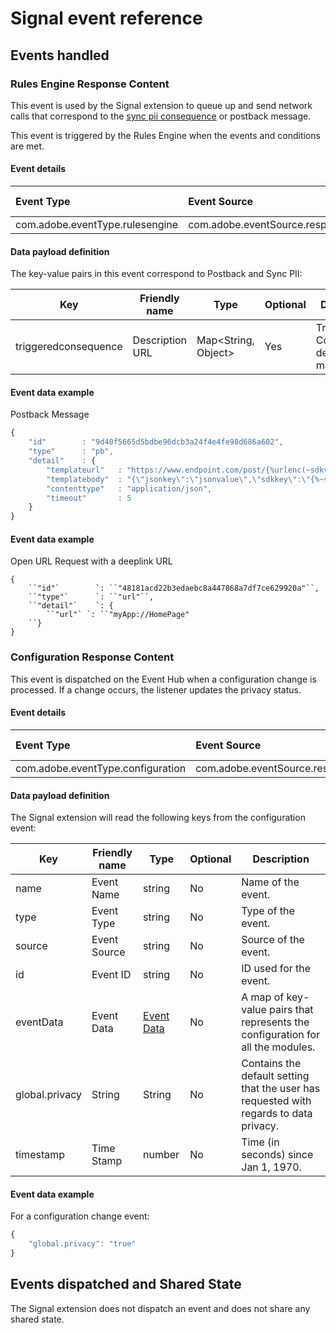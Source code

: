 # Signal event reference

## Events handled

### Rules Engine Response Content

This event is used by the Signal extension to queue up and send network calls that correspond to the [sync pii consequence](https://aep-sdks.gitbook.io/docs/using-mobile-extensions/mobile-core/rules-engine/rules-engine-consequence-details#sync-pii-consequence) or postback message.

This event is triggered by the Rules Engine when the events and conditions are met.

#### Event details

| **Event Type**                  | **Event Source**                      | **Paired** | **Paired Event** |
| :------------------------------ | :------------------------------------ | :--------- | :--------------- |
| com.adobe.eventType.rulesengine | com.adobe.eventSource.responseContent | No         | -                |

#### Data payload definition

The key-value pairs in this event correspond to Postback and Sync PII:

| Key                  | Friendly name   | Type                | Optional | Description                               |
| -------------------- | --------------- | ------------------- | -------- | ----------------------------------------- |
| triggeredconsequence | Description URL | Map<String, Object> | Yes      | Triggered Consequence details in the map. |

#### Event data example

Postback Message

```javascript
{
    "id"        : "9d40f5665d5bdbe96dcb3a24f4e4fe98d686a602",
    "type"      : "pb",
    "detail"    : {
        "templateurl"   : "https://www.endpoint.com/post/{%urlenc(~sdkver)%}",
        "templatebody"  : "{\"jsonkey\":\"jsonvalue\",\"sdkkey\":\"{%~sdkver%}\"}",
        "contenttype"   : "application/json",
        "timeout"       : 5
    }
}
```

#### Event data example

Open URL Request with a deeplink URL

```
{
    ``"id"`        `: ``"48181acd22b3edaebc8a447868a7df7ce629920a"``,
    ``"type"`      `: ``"url"``,
    ``"detail"`    `: {
        ``"url"` `: ``"myApp://HomePage"
    ``}
}
```



### Configuration Response Content

This event is dispatched on the Event Hub when a configuration change is processed.  If a change occurs, the listener updates the privacy status. 

#### Event details

| **Event Type**                    | **Event Source**                      | **Paired** | **Paired Event** |
| :-------------------------------- | :------------------------------------ | :--------- | :--------------- |
| com.adobe.eventType.configuration | com.adobe.eventSource.responseContent | No         | N/A              |

#### Data payload definition

The Signal extension will read the following keys from the configuration event:

| Key            | Friendly name | Type                                                         | Optional | Description                                                  |
| -------------- | ------------- | ------------------------------------------------------------ | -------- | ------------------------------------------------------------ |
| name           | Event Name    | string                                                       | No       | Name of the event.                                           |
| type           | Event Type    | string                                                       | No       | Type of the event.                                           |
| source         | Event Source  | string                                                       | No       | Source of the event.                                         |
| id             | Event ID      | string                                                       | No       | ID used for the event.                                       |
| eventData      | Event Data    | [Event Data](https://aep-sdks.gitbook.io/docs/resources/user-guides/attach-data#what-are-sdk-events) | No       | A map of key-value pairs that represents the configuration for all the modules. |
| global.privacy | String        | String                                                       | No       | Contains the default setting that the user has requested with regards to data privacy. |
| timestamp      | Time Stamp    | number                                                       | No       | Time (in seconds) since Jan 1, 1970.                         |

#### Event data example

For a configuration change event:

```javascript
{
    "global.privacy": "true"
}
```

## Events dispatched and Shared State

The Signal extension does not dispatch an event and does not share any shared state.

